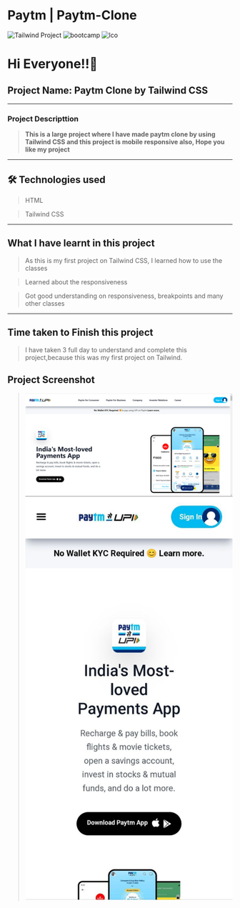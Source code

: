 # Paytm | Paytm-Clone 
![Tailwind Project](https://img.shields.io/badge/Tailwind%20-project-green) ![bootcamp](https://img.shields.io/badge/JS-Bootcamp-yellow) ![lco](https://img.shields.io/badge/iNeuron-LCO-green)

# Hi Everyone!!👋

## Project Name: Paytm Clone by Tailwind CSS

---

### Project Descripttion

> **This is a large project where I have made paytm clone by using Tailwind CSS and this project is mobile responsive also, Hope you like my project**

---

## 🛠 Technologies used

> HTML

> Tailwind CSS

---

## What I have learnt in this project

> As this is my first project on Tailwind CSS, I learned how to use the classes

> Learned about the responsiveness

> Got good understanding on responsiveness, breakpoints and many other classes

---

## Time taken to Finish this project

> I have taken 3 full day to understand and complete this project,because this was my first project on Tailwind.

## Project Screenshot

> ![paytm-clone](./asset/Screenshot%20(53).png)
![paytm-clone-mobile](./asset/photo_2022-08-16_14-23-37.jpg)
